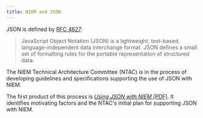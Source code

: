 ```yaml
---
title: NIEM and JSON
---
```


JSON is defined by [RFC 4627](http://www.ietf.org/rfc/rfc4627.txt):

> JavaScript Object Notation (JSON) is a lightweight, text-based,
language-independent data interchange format.  JSON defines a small set of
formatting rules for the portable representation of structured data.

The NIEM Technical Architecture Committee (NTAC) is in the process of developing
guidelines and specifications supporting the use of JSON with NIEM.

The first product of this process is
[*Using JSON with NIEM* (PDF)](using_json_with_niem.pdf). It identifies
motivating factors and the NTAC's initial plan for supporting JSON with NIEM.
